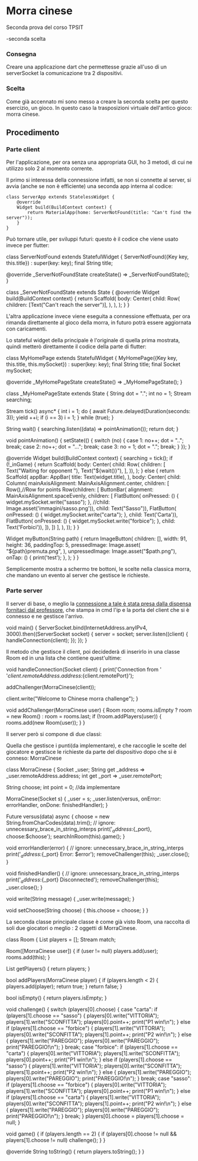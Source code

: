# Morra cinese

Seconda prova del corso TPSIT

-seconda scelta

### Consegna

Creare una applicazione dart che permettesse grazie all'uso di un serverSocket la comunicazione tra 2 dispositivi.

### Scelta

Come già accennato mi sono messo a creare la seconda scelta per questo esercizio, un gioco. In questo caso la trasposizioni virtuale dell'antico gioco: morra cinese.

## Procedimento

### Parte client

Per l'applicazione, per ora senza una appropriata GUI, ho 3 metodi, di cui ne utilizzo solo 2 al momento corrente.

Il primo si interessa della connessione infatti, se non si connette al server, si avvia (anche se non è efficiente) una seconda app interna al codice:

    class ServerApp extends StatelessWidget {
        @override
        Widget build(BuildContext context) {
            return MaterialApp(home: ServerNotFound(title: "Can't find the server"));
        }
    }   

Può tornare utile, per sviluppi futuri: questo è il codice che viene usato invece per flutter:

class ServerNotFound extends StatefulWidget {
  ServerNotFound({Key key, this.title}) : super(key: key);
  final String title;

  @override
  _ServerNotFoundState createState() => _ServerNotFoundState();
}

class _ServerNotFoundState extends State<ServerNotFound> {
  @override
  Widget build(BuildContext context) {
    return Scaffold(
      body: Center(
        child: Row(
          children: [Text("Can't reach the server")],
        ),
      ),
    );
  }
}

L'altra applicazione invece viene eseguita a connessione effettuata, per ora rimanda direttamente al gioco della morra, in futuro potrà essere aggiornata con caricamenti.

Lo stateful widget della principale è l'originale di quella prima mostrata, quindi metterò direttamente il codice della parte di flutter:

class MyHomePage extends StatefulWidget {
  MyHomePage({Key key, this.title, this.mySocket}) : super(key: key);
  final String title;
  final Socket mySocket;

  @override
  _MyHomePageState createState() => _MyHomePageState();
}

class _MyHomePageState extends State<MyHomePage> {
  String dot = ".";
  int no = 1;
  Stream searching;

  Stream<int> tick() async* {
    int i = 1;
    do {
      await Future.delayed(Duration(seconds: 3));
      yield ++i;
      if (i == 3) i = 1;
    } while (true);
  }

  String wait() {
    searching.listen((data) => pointAnimation());
    return dot;
  }

  void pointAnimation() {
    setState(() {
      switch (no) {
        case 1:
          no++;
          dot = "..";
          break;
        case 2:
          no++;
          dot = "...";
          break;
        case 3:
          no = 1;
          dot = ".";
          break;
      }
    });
  }

  @override
  Widget build(BuildContext context) {
    searching = tick();
    if (!_inGame) {
      return Scaffold(
        body: Center(
            child: Row(
          children: [
            Text("Waiting for opponent "),
            Text("${wait()}"),
          ],
        )),
      );
    } else {
      return Scaffold(
          appBar: AppBar(
            title: Text(widget.title),
          ),
          body: Center(
            child: Column(
              mainAxisAlignment: MainAxisAlignment.center,
              children: <Widget>[
                Row(),//Row for points
                Row(children: <Widget>[
                  ButtonBar(
                      alignment: MainAxisAlignment.spaceEvenly,
                      children: <Widget>[
                        FlatButton(
                            onPressed: () {
                              widget.mySocket.write("sasso");
                            },
                            //child: Image.asset('immagini/sasso.png')),
                            child: Text("Sasso")),
                        FlatButton(
                            onPressed: () {
                              widget.mySocket.write("carta");
                            },
                            child: Text('Carta')),
                        FlatButton(
                            onPressed: () {
                              widget.mySocket.write("forbice");
                            },
                            child: Text('Forbici')),
                      ]),
                ])
              ],
            ),
          ));
    }
  }

  Widget myButton(String path) {
    return ImageButton(
      children: <Widget>[],
      width: 91,
      height: 36,
      paddingTop: 5,
      pressedImage: Image.asset(
        "${path}premuta.png",
      ),
      unpressedImage: Image.asset("$path.png"),
      onTap: () {
        print('test');
      },
    );
  }
}

Semplicemente mostra a schermo tre bottoni, le scelte nella classica morra, che mandano un evento al server che gestisce le richieste.

### Parte server

Il server di base, o meglio la [connessione a tale è stata presa dalla dispensa fornitaci dal professore](https://gitlab.com/divino.marchese/zuccante_src/-/blob/master/dart/io/es006_chatroom_server.dart), che stampa in cmd l'ip e la porta del client che si è connesso e ne gestisce l'arrivo.


void main() {
  ServerSocket.bind(InternetAddress.anyIPv4, 3000).then((ServerSocket socket) {
    server = socket;
    server.listen((client) {
      handleConnection(client);
    });
  });
}

Il metodo che gestisce il client, poi decidederà di inserirlo in una classe Room ed in una lista che contiene quest'ultime: 

void handleConnection(Socket client) {
  print('Connection from '
      '${client.remoteAddress.address}:${client.remotePort}');

  addChallenger(MorraCinese(client));

  client.write("Welcome to Chinese morra challenge");
}

void addChallenger(MorraCinese user) {
  Room room;
  rooms.isEmpty ? room = new Room() : room = rooms.last;
  if (!room.addPlayers(user)) {
    rooms.add(new Room(user));
  }
}

Il server però si compone di due classi:

Quella che gestisce i punti(da implementare), e che raccoglie le scelte del giocatore e gestisce le richieste da parte del dispositivo dopo che si è conneso: MorraCinese


class MorraCinese {
  Socket _user;
  String get _address => _user.remoteAddress.address;
  int get _port => _user.remotePort;

  String choose;
  int point = 0; //da implementare

  MorraCinese(Socket s) {
    _user = s;
    _user.listen(versus, onError: errorHandler, onDone: finishedHandler);
  }

  Future<void> versus(data) async {
    choose = new String.fromCharCodes(data).trim();
    // ignore: unnecessary_brace_in_string_interps
    print('${_address}:${_port}, choose:$choose');
    searchInRoom(this).game();
  }

  void errorHandler(error) {
    // ignore: unnecessary_brace_in_string_interps
    print('${_address}:${_port} Error: $error');
    removeChallenger(this);
    _user.close();
  }

  void finishedHandler() {
    // ignore: unnecessary_brace_in_string_interps
    print('${_address}:${_port} Disconnected');
    removeChallenger(this);
    _user.close();
  }

  void write(String message) {
    _user.write(message);
  }

  void setChoose(String choose) {
    this.choose = choose;
  }
}

La seconda classe principale classe è come già visto Room, una raccolta di soli due giocatori o meglio : 2 oggetti di MorraCinese.

class Room {
  List<MorraCinese> players = [];
  Stream match;

  Room([MorraCinese user]) {
    if (user != null) players.add(user);
    rooms.add(this);
  }

  List<MorraCinese> getPlayers() {
    return players;
  }

  bool addPlayers(MorraCinese player) {
    if (players.length < 2) {
      players.add(player);
      return true;
    }
    return false;
  }

  bool isEmpty() {
    return players.isEmpty;
  }

  void challenge() {
    switch (players[0].choose) {
      case "carta":
        if (players[1].choose == "sasso") {
          players[0].write("VITTORIA");
          players[1].write("SCONFITTA");
          players[0].point++;
          print("P1 win!\n");
        } else if (players[1].choose == "forbice") {
          players[1].write("VITTORIA");
          players[0].write("SCONFITTA");
          players[1].point++;
          print("P2 win!\n");
        } else {
          players[1].write("PAREGGIO");
          players[0].write("PAREGGIO");
          print("PAREGGIO!\n");
        }
        break;
      case "forbice":
        if (players[1].choose == "carta") {
          players[0].write("VITTORIA");
          players[1].write("SCONFITTA");
          players[0].point++;
          print("P1 win!\n");
        } else if (players[1].choose == "sasso") {
          players[1].write("VITTORIA");
          players[0].write("SCONFITTA");
          players[1].point++;
          print("P2 win!\n");
        } else {
          players[1].write("PAREGGIO");
          players[0].write("PAREGGIO");
          print("PAREGGIO!\n");
        }
        break;
      case "sasso":
        if (players[1].choose == "forbice") {
          players[0].write("VITTORIA");
          players[1].write("SCONFITTA");
          players[0].point++;
          print("P1 win!\n");
        } else if (players[1].choose == "carta") {
          players[1].write("VITTORIA");
          players[0].write("SCONFITTA");
          players[1].point++;
          print("P2 win!\n");
        } else {
          players[1].write("PAREGGIO");
          players[0].write("PAREGGIO");
          print("PAREGGIO!\n");
        }
        break;
    }
    players[0].choose = players[1].choose = null;
  }

  void game() {
    if (players.length == 2) {
      if (players[0].choose != null && players[1].choose != null) challenge();
    }
  }

  @override
  String toString() {
    return players.toString();
  }
}
